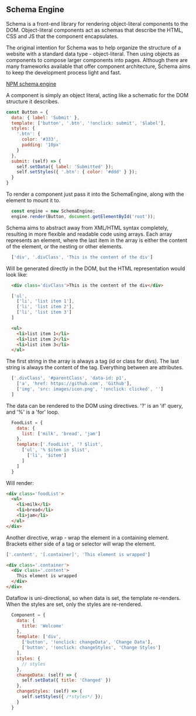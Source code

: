 ## Schema Engine

Schema is a front-end library for rendering object-literal components to the DOM. Object-literal components act as schemas that describe the HTML, CSS and JS that the component encapsulates.

The original intention for Schema was to help organize the structure of a website with a standard data type - object-literal. Then using objects as components to compose larger components into pages. Although there are many frameworks available that offer component architecture, Schema aims to keep the development process light and fast.

<a href="https://www.npmjs.com/package/schema.engine">NPM schema.engine</a>

A component is simply an object literal, acting like a schematic for the DOM structure it describes.

```javascript
const Button = {
  data: { label: 'Submit' },
  template: ['button', '.btn', '!onclick: submit', '$label'],
  styles: {
    '.btn': {
      color: '#333',
      padding: '10px'
    }
  },
  submit: (self) => {
    self.setData({ label: 'Submitted' });
    self.setStyles({ '.btn': { color: '#ddd' } });
  }
}
```

To render a component just pass it into the SchemaEngine, along with the element to mount it to.

```javascript
  const engine = new SchemaEngine;
  engine.render(Button, document.getElementById('root'));
```

Schema aims to abstract away from XML/HTML syntax completely, resulting in more flexible and readable code using arrays. Each array represents an element, where the last item in the array is either the content of the element, or the nesting or other elements.

```javascript
  ['div', '.divClass', 'This is the content of the div']
```
Will be generated directly in the DOM, but the HTML representation would look like:
```html
  <div class='divClass'>This is the content of the div</div>
```

```javascript
  ['ul',
    ['li', 'list item 1'],
    ['li', 'list item 2'],
    ['li', 'list item 3']
  ]
```
```html
  <ul>
    <li>list item 1</li>
    <li>list item 2</li>
    <li>list item 3</li>
  </ul>
```

The first string in the array is always a tag (id or class for divs). The last string is always the content of the tag. Everything between are attributes.

```javascript
  ['.divClass', '#parentClass', 'data-id: p1',
    ['a', 'href: https://github.com', 'Github'],
    ['img', 'src: images/icon.png', '!onclick: clicked', '']
  ]
```

The data can be rendered to the DOM using directives. '?' is an 'if' query, and '%' is a 'for' loop.

```javascript
  FoodList = {
    data: {
      list: ['milk', 'bread', 'jam']
    },
    template:['.foodList', '? $list',
      ['ul', '% $item in $list',
        ['li', '$item']
      ]
    ]
  }
```
Will render:
```html
<div class='foodList'>
  <ul>
    <li>milk</li>
    <li>bread</li>
    <li>jam</li>
  </ul>
</div>
```

Another directive, wrap - wrap the element in a containing element. Brackets either side of a tag or selector will wrap the element.

```javascript
['.content', '[.container]', 'This element is wrapped']
```
```html
<div class='.container'>
  <div class='.content'>
    This element is wrapped
  </div>
</div>
```

Dataflow is uni-directional, so when data is set, the template re-renders. When the styles are set, only the styles are re-rendered.

```javascript
  Component = {
    data: {
      title: 'Welcome'
    },
    template: ['div',
      ['button', '!onclick: changeData', 'Change Data'],
      ['button', '!onclick: changeStyles', 'Change Styles']
    ],
    styles: {
      // styles
    },
    changeData: (self) => {
      self.setData({ title: 'Changed' })
    },
    changeStyles: (self) => {
      self.setStyles({ /*styles*/ });
    }
  }
```

